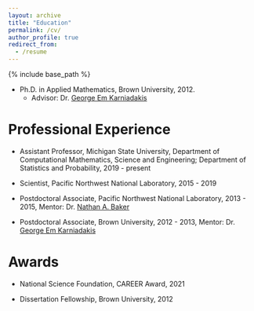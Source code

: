 ```yaml
---
layout: archive
title: "Education"
permalink: /cv/
author_profile: true
redirect_from:
  - /resume
---
```


{% include base_path %}

* Ph.D. in Applied Mathematics, Brown University, 2012. 
  * Advisor: Dr. [George Em Karniadakis](https://www.cfm.brown.edu/faculty/gk/) 


Professional Experience
======

<!--

* Michigan State University, Department of Computational Mathematics, Science and Engineering; Department of Statistics and Probability
  * Assistant Professor (2019 - present)

* Pacific Northwest National Laboratory
  * Scientist (2015 - 2019)
  * Postdoctoral Associate (2013 - 2015) Mentor: Dr. [Nathan A. Baker](https://www.linkedin.com/in/nathanandrewbaker/)

* Brown University, Division of Applied Mathematics
  * Postdoctoral Associate (2012 - 2013) Mentor: Dr. [George Em Karniadakis](https://www.cfm.brown.edu/faculty/gk/)
-->  

* Assistant Professor, Michigan State University, Department of Computational Mathematics, Science and Engineering; Department of Statistics and Probability, 2019 - present

* Scientist, Pacific Northwest National Laboratory, 2015 - 2019

* Postdoctoral Associate, Pacific Northwest National Laboratory, 2013 - 2015, Mentor: Dr. [Nathan A. Baker](https://www.linkedin.com/in/nathanandrewbaker/)

* Postdoctoral Associate, Brown University, 2012 - 2013, Mentor: Dr. [George Em Karniadakis](https://www.cfm.brown.edu/faculty/gk/)



Awards
======

* National Science Foundation, CAREER Award, 2021

* Dissertation Fellowship, Brown University, 2012












  

